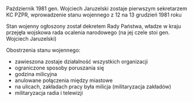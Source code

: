 Październik 1981 gen. Wojciech Jaruzelski zostaje pierwszym sekretarzem KC PZPR, wprowadzenie stanu wojennego z 12 na 13 grudzień 1981 roku

Stan wojenny ogłoszony został dekretem Rady Państwa, władze w kraju przejęła wojskowa rada ocalenia narodowego (na jej czele stoi gen. Wojciech Jaruzelski)

Obostrzenia stanu wojennego:
- zawieszona zostaje działalność wszystkich organizacji
- ograniczone sposoby poruszania się
- godzina milicyjna
- anulowane połączenia między miastowe
- na ulicach, zakładach pracy była milicja (militaryzacja zakładów)
- militaryzacja radia i telewizji
